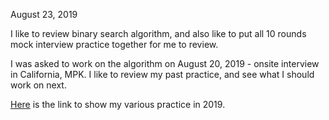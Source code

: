 August 23, 2019 <br>

I like to review binary search algorithm, and also like to put all 10 rounds mock interview practice together for me to review. 

I was asked to work on the algorithm on August 20, 2019 - onsite interview in California, MPK. I like to review my past practice, and see what I should work on next. 

[Here](https://leetcode.com/problems/search-in-rotated-sorted-array/discuss/365301/C-various-practices-in-2019) is the link to show my various practice in 2019. 
